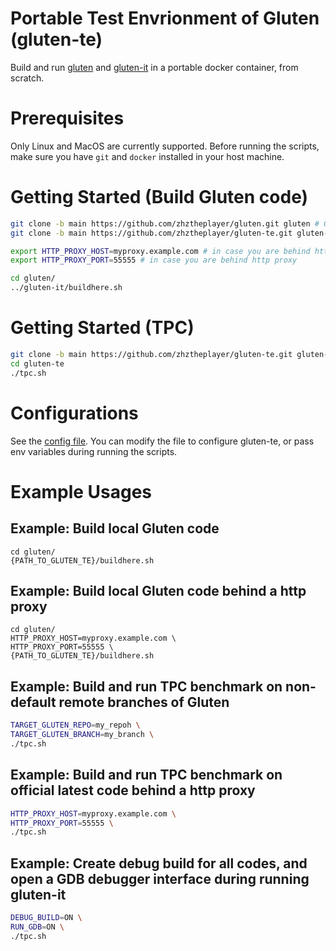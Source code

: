 # Portable Test Envrionment of Gluten (gluten-te)

Build and run [gluten](https://github.com/oap-project/gluten) and [gluten-it](https://github.com/zhztheplayer/gluten-it) in a portable docker container, from scratch.

# Prerequisites

Only Linux and MacOS are currently supported. Before running the scripts, make sure you have `git` and `docker` installed in your host machine.

# Getting Started (Build Gluten code)

```sh
git clone -b main https://github.com/zhztheplayer/gluten.git gluten # Gluten main code
git clone -b main https://github.com/zhztheplayer/gluten-te.git gluten-te # gluten-te code

export HTTP_PROXY_HOST=myproxy.example.com # in case you are behind http proxy
export HTTP_PROXY_PORT=55555 # in case you are behind http proxy

cd gluten/
../gluten-it/buildhere.sh
```

# Getting Started (TPC)

```sh
git clone -b main https://github.com/zhztheplayer/gluten-te.git gluten-te
cd gluten-te
./tpc.sh
```

# Configurations

See the [config file](https://github.com/zhztheplayer/gluten-te/blob/main/defaults.conf). You can modify the file to configure gluten-te, or pass env variables during running the scripts.

# Example Usages

## Example: Build local Gluten code

```
cd gluten/
{PATH_TO_GLUTEN_TE}/buildhere.sh
```

## Example: Build local Gluten code behind a http proxy

```
cd gluten/
HTTP_PROXY_HOST=myproxy.example.com \
HTTP_PROXY_PORT=55555 \
{PATH_TO_GLUTEN_TE}/buildhere.sh
```

## Example: Build and run TPC benchmark on non-default remote branches of Gluten

```sh
TARGET_GLUTEN_REPO=my_repoh \
TARGET_GLUTEN_BRANCH=my_branch \
./tpc.sh
```

## Example: Build and run TPC benchmark on official latest code behind a http proxy

```sh
HTTP_PROXY_HOST=myproxy.example.com \
HTTP_PROXY_PORT=55555 \
./tpc.sh
```

## Example: Create debug build for all codes, and open a GDB debugger interface during running gluten-it

```sh
DEBUG_BUILD=ON \
RUN_GDB=ON \
./tpc.sh
```

